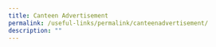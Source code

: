 ```yaml
---
title: Canteen Advertisement
permalink: /useful-links/permalink/canteenadvertisement/
description: ""
---
```

